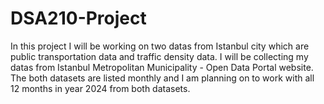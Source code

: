 # DSA210-Project
In this project I will be working on two datas from Istanbul city which are public transportation data and traffic density data. I will be collecting my datas from Istanbul Metropolitan Municipality - Open Data Portal website. The both datasets are listed monthly and I am planning on to work with all 12 months in year 2024 from both datasets. 
